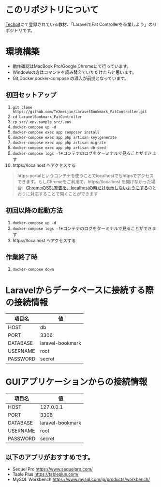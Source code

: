 # このリポジトリについて
<a href='https://www.techpit.jp/'>Techpit</a>にて登録されている教材、「LaravelでFat Controllerを卒業しよう」のリポジトリです。

# 環境構築
- 動作確認はMacBook Pro/Google Chromeにて行っています。
- Windowsの方はコマンドを読み替えていただけたらと思います。
- Git,Docker,docker-compose の導入が前提となっています。

## 初回セットアップ
1. `git clone https://github.com/TeXmeijin/LaravelBookmark_FatController.git`
1. `cd LaravelBookmark_FatController`
1. `cp src/.env.sample src/.env`
1. `docker-compose up -d`
1. `docker-compose exec app composer install`
1. `docker-compose exec app php artisan key:generate`
1. `docker-compose exec app php artisan migrate`
1. `docker-compose exec app php artisan db:seed`
1. `docker-compose logs -f`※コンテナのログをターミナルで見ることができます
1. https://localhost へアクセスする

> https-portalというコンテナを使うことでlocalhostでもhttpsでアクセスできます。もしChromeをご利用で、https://localhost を開けなかった場合、[ChromeのSSL警告を、localhostの時だけ表示しないようにする](https://qiita.com/yanchi4425/items/76e502c41cbfb4f0542b )のとおりに対応することで開くことができます

## 初回以降の起動方法
1. `docker-compose up -d`
1. `docker-compose logs -f`※コンテナのログをターミナルで見ることができます
1. https://localhost へアクセスする

## 作業終了時
1. `docker-compose down`

# Laravelからデータベースに接続する際の接続情報
| 項目名   | 値               | 
| -------- | ---------------- | 
| HOST     | db               | 
| PORT     | 3306             | 
| DATABASE | laravel-bookmark | 
| USERNAME | root             | 
| PASSWORD | secret           | 

# GUIアプリケーションからの接続情報
| 項目名   | 値               | 
| -------- | ---------------- | 
| HOST     | 127.0.0.1       | 
| PORT     | 3306             | 
| DATABASE | laravel-bookmark | 
| USERNAME | root             | 
| PASSWORD | secret           | 

## 以下のアプリがおすすめです。
- Sequel Pro https://www.sequelpro.com/
- Table Plus https://tableplus.com/
- MySQL Workbench https://www.mysql.com/jp/products/workbench/
